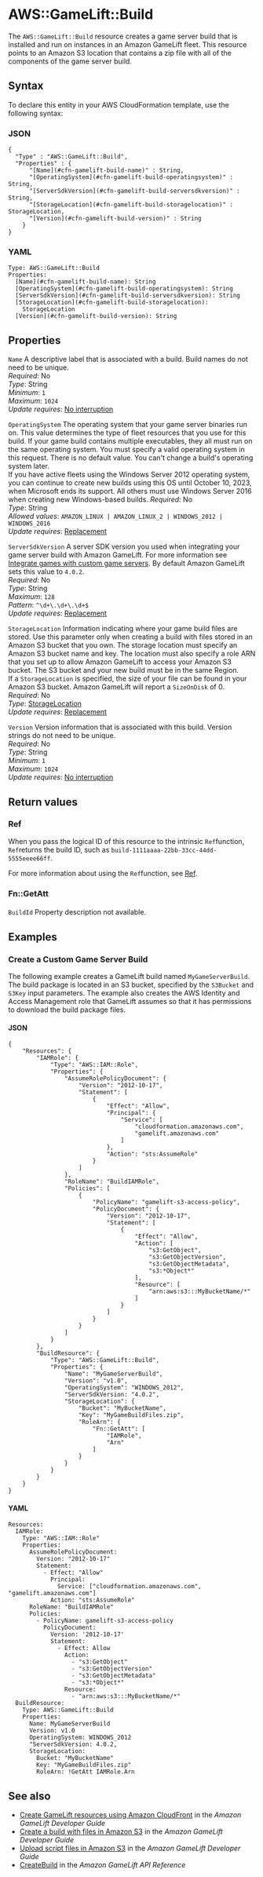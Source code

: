 # AWS::GameLift::Build<a name="aws-resource-gamelift-build"></a>

The `AWS::GameLift::Build` resource creates a game server build that is installed and run on instances in an Amazon GameLift fleet\. This resource points to an Amazon S3 location that contains a zip file with all of the components of the game server build\.

## Syntax<a name="aws-resource-gamelift-build-syntax"></a>

To declare this entity in your AWS CloudFormation template, use the following syntax:

### JSON<a name="aws-resource-gamelift-build-syntax.json"></a>

```
{
  "Type" : "AWS::GameLift::Build",
  "Properties" : {
      "[Name](#cfn-gamelift-build-name)" : String,
      "[OperatingSystem](#cfn-gamelift-build-operatingsystem)" : String,
      "[ServerSdkVersion](#cfn-gamelift-build-serversdkversion)" : String,
      "[StorageLocation](#cfn-gamelift-build-storagelocation)" : StorageLocation,
      "[Version](#cfn-gamelift-build-version)" : String
    }
}
```

### YAML<a name="aws-resource-gamelift-build-syntax.yaml"></a>

```
Type: AWS::GameLift::Build
Properties: 
  [Name](#cfn-gamelift-build-name): String
  [OperatingSystem](#cfn-gamelift-build-operatingsystem): String
  [ServerSdkVersion](#cfn-gamelift-build-serversdkversion): String
  [StorageLocation](#cfn-gamelift-build-storagelocation): 
    StorageLocation
  [Version](#cfn-gamelift-build-version): String
```

## Properties<a name="aws-resource-gamelift-build-properties"></a>

`Name`  <a name="cfn-gamelift-build-name"></a>
A descriptive label that is associated with a build\. Build names do not need to be unique\.  
*Required*: No  
*Type*: String  
*Minimum*: `1`  
*Maximum*: `1024`  
*Update requires*: [No interruption](https://docs.aws.amazon.com/AWSCloudFormation/latest/UserGuide/using-cfn-updating-stacks-update-behaviors.html#update-no-interrupt)

`OperatingSystem`  <a name="cfn-gamelift-build-operatingsystem"></a>
The operating system that your game server binaries run on\. This value determines the type of fleet resources that you use for this build\. If your game build contains multiple executables, they all must run on the same operating system\. You must specify a valid operating system in this request\. There is no default value\. You can't change a build's operating system later\.  
If you have active fleets using the Windows Server 2012 operating system, you can continue to create new builds using this OS until October 10, 2023, when Microsoft ends its support\. All others must use Windows Server 2016 when creating new Windows\-based builds\.
*Required*: No  
*Type*: String  
*Allowed values*: `AMAZON_LINUX | AMAZON_LINUX_2 | WINDOWS_2012 | WINDOWS_2016`  
*Update requires*: [Replacement](https://docs.aws.amazon.com/AWSCloudFormation/latest/UserGuide/using-cfn-updating-stacks-update-behaviors.html#update-replacement)

`ServerSdkVersion`  <a name="cfn-gamelift-build-serversdkversion"></a>
A server SDK version you used when integrating your game server build with Amazon GameLift\. For more information see [Integrate games with custom game servers](https://docs.aws.amazon.com/gamelift/latest/developerguide/integration-custom-intro.html)\. By default Amazon GameLift sets this value to `4.0.2`\.  
*Required*: No  
*Type*: String  
*Maximum*: `128`  
*Pattern*: `^\d+\.\d+\.\d+$`  
*Update requires*: [Replacement](https://docs.aws.amazon.com/AWSCloudFormation/latest/UserGuide/using-cfn-updating-stacks-update-behaviors.html#update-replacement)

`StorageLocation`  <a name="cfn-gamelift-build-storagelocation"></a>
Information indicating where your game build files are stored\. Use this parameter only when creating a build with files stored in an Amazon S3 bucket that you own\. The storage location must specify an Amazon S3 bucket name and key\. The location must also specify a role ARN that you set up to allow Amazon GameLift to access your Amazon S3 bucket\. The S3 bucket and your new build must be in the same Region\.  
If a `StorageLocation` is specified, the size of your file can be found in your Amazon S3 bucket\. Amazon GameLift will report a `SizeOnDisk` of 0\.   
*Required*: No  
*Type*: [StorageLocation](aws-properties-gamelift-build-storagelocation.md)  
*Update requires*: [Replacement](https://docs.aws.amazon.com/AWSCloudFormation/latest/UserGuide/using-cfn-updating-stacks-update-behaviors.html#update-replacement)

`Version`  <a name="cfn-gamelift-build-version"></a>
Version information that is associated with this build\. Version strings do not need to be unique\.  
*Required*: No  
*Type*: String  
*Minimum*: `1`  
*Maximum*: `1024`  
*Update requires*: [No interruption](https://docs.aws.amazon.com/AWSCloudFormation/latest/UserGuide/using-cfn-updating-stacks-update-behaviors.html#update-no-interrupt)

## Return values<a name="aws-resource-gamelift-build-return-values"></a>

### Ref<a name="aws-resource-gamelift-build-return-values-ref"></a>

 When you pass the logical ID of this resource to the intrinsic `Ref`function, `Ref`returns the build ID, such as `build-1111aaaa-22bb-33cc-44dd-5555eeee66ff`\.

For more information about using the `Ref`function, see [Ref](https://docs.aws.amazon.com/AWSCloudFormation/latest/UserGuide/intrinsic-function-reference-ref.html)\.

### Fn::GetAtt<a name="aws-resource-gamelift-build-return-values-fn--getatt"></a>

#### <a name="aws-resource-gamelift-build-return-values-fn--getatt-fn--getatt"></a>

`BuildId`  <a name="BuildId-fn::getatt"></a>
Property description not available\.

## Examples<a name="aws-resource-gamelift-build--examples"></a>

### Create a Custom Game Server Build<a name="aws-resource-gamelift-build--examples--Create_a_Custom_Game_Server_Build"></a>

The following example creates a GameLift build named `MyGameServerBuild`\. The build package is located in an S3 bucket, specified by the `S3Bucket` and `S3Key` input parameters\. The example also creates the AWS Identity and Access Management role that GameLift assumes so that it has permissions to download the build package files\.

#### JSON<a name="aws-resource-gamelift-build--examples--Create_a_Custom_Game_Server_Build--json"></a>

```
{
    "Resources": {
        "IAMRole": {
            "Type": "AWS::IAM::Role",
            "Properties": {
                "AssumeRolePolicyDocument": {
                    "Version": "2012-10-17",
                    "Statement": [
                        {
                            "Effect": "Allow",
                            "Principal": {
                                "Service": [
                                    "cloudformation.amazonaws.com",
                                    "gamelift.amazonaws.com"
                                ]
                            },
                            "Action": "sts:AssumeRole"
                        }
                    ]
                },
                "RoleName": "BuildIAMRole",
                "Policies": [
                    {
                        "PolicyName": "gamelift-s3-access-policy",
                        "PolicyDocument": {
                            "Version": "2012-10-17",
                            "Statement": [
                                {
                                    "Effect": "Allow",
                                    "Action": [
                                        "s3:GetObject",
                                        "s3:GetObjectVersion",
                                        "s3:GetObjectMetadata",
                                        "s3:*Object*"
                                    ],
                                    "Resource": [
                                        "arn:aws:s3:::MyBucketName/*"
                                    ]
                                }
                            ]
                        }
                    }
                ]
            }
        },
        "BuildResource": {
            "Type": "AWS::GameLift::Build",
            "Properties": {
                "Name": "MyGameServerBuild",
                "Version": "v1.0",
                "OperatingSystem": "WINDOWS_2012",
                "ServerSdkVersion: "4.0.2",
                "StorageLocation": {
                    "Bucket": "MyBucketName",
                    "Key": "MyGameBuildFiles.zip",
                    "RoleArn": {
                        "Fn::GetAtt": [
                            "IAMRole",
                            "Arn"
                        ]
                    }
                }
            }
        }
    }
}
```

#### YAML<a name="aws-resource-gamelift-build--examples--Create_a_Custom_Game_Server_Build--yaml"></a>

```
Resources:
  IAMRole:
    Type: "AWS::IAM::Role"
    Properties:
      AssumeRolePolicyDocument:
        Version: "2012-10-17"
        Statement:
          - Effect: "Allow"
            Principal:
              Service: ["cloudformation.amazonaws.com", "gamelift.amazonaws.com"]
            Action: "sts:AssumeRole"
      RoleName: "BuildIAMRole"
      Policies:
        - PolicyName: gamelift-s3-access-policy
          PolicyDocument:
            Version: '2012-10-17'
            Statement:
              - Effect: Allow
                Action:
                  - "s3:GetObject"
                  - "s3:GetObjectVersion"
                  - "s3:GetObjectMetadata"
                  - "s3:*Object*"
                Resource:
                  - "arn:aws:s3:::MyBucketName/*"
  BuildResource:
    Type: AWS::GameLift::Build
    Properties:
      Name: MyGameServerBuild
      Version: v1.0
      OperatingSystem: WINDOWS_2012
      "ServerSdkVersion: 4.0.2,
      StorageLocation:
        Bucket: "MyBucketName"
        Key: "MyGameBuildFiles.zip"        
        RoleArn: !GetAtt IAMRole.Arn
```

## See also<a name="aws-resource-gamelift-build--seealso"></a>
+ [ Create GameLift resources using Amazon CloudFront](https://docs.aws.amazon.com/gamelift/latest/developerguide/resources-cloudformation.html) in the *Amazon GameLift Developer Guide*
+ [ Create a build with files in Amazon S3](https://docs.aws.amazon.com/gamelift/latest/developerguide/gamelift-build-cli-uploading.html#gamelift-build-cli-uploading-create-build) in the *Amazon GameLift Developer Guide*
+ [ Upload script files in Amazon S3](https://docs.aws.amazon.com/gamelift/latest/developerguide/realtime-script-uploading.html#realtime-script-uploading-s3) in the *Amazon GameLift Developer Guide*
+  [CreateBuild](https://docs.aws.amazon.com/gamelift/latest/apireference/API_CreateBuild.html) in the *Amazon GameLift API Reference* 

